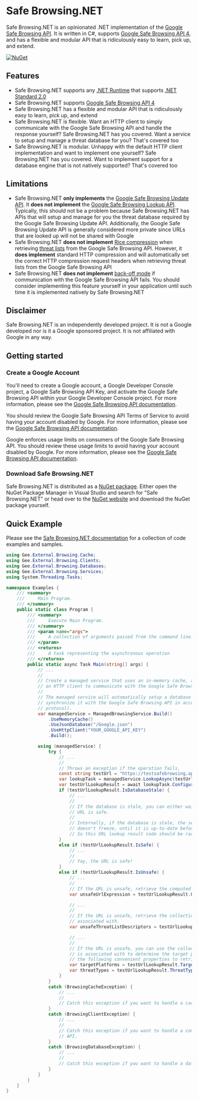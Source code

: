 # Safe Browsing.NET

Safe Browsing.NET is an opinionated .NET implementation of the
[Google Safe Browsing API](https://developers.google.com/safe-browsing). It is written in C#, supports
[Google Safe Browsing API 4](https://developers.google.com/safe-browsing/v4), and has a flexible and modular API that
is ridiculously easy to learn, pick up, and extend.

[![NuGet](https://img.shields.io/nuget/dt/Gee.External.Browsing?label=Safe%20Browsing.NET%20V1.0.0&style=for-the-badge)](https://www.nuget.org/packages/Gee.External.Browsing/1.0.0)

## Features

* Safe Browsing.NET supports any
  [.NET Runtime](https://docs.microsoft.com/en-us/dotnet/standard/net-standard#net-implementation-support) that
  supports [.NET Standard 2.0](https://github.com/dotnet/standard/blob/master/docs/versions/netstandard2.0.md)
* Safe Browsing.NET supports [Google Safe Browsing API 4](https://developers.google.com/safe-browsing/v4)
* Safe Browsing.NET has a flexible and modular API that is ridiculously easy to learn, pick up, and extend
* Safe Browsing.NET is flexible. Want an HTTP client to simply communicate with the Google Safe Browsing API and handle
  the response yourself? Safe Browsing.NET has you covered. Want a service to setup and manage a threat database for
  you? That's covered too
* Safe Browsing.NET is modular. Unhappy with the default HTTP client implementation and want to implement one yourself?
  Safe Browsing.NET has you covered. Want to implement support for a database engine that is not natively supported?
  That's covered too

## Limitations

* Safe Browsing.NET **only implements** the
  [Google Safe Browsing Update API](https://developers.google.com/safe-browsing/v4/update-api). It
  **does not implement** the
  [Google Safe Browsing Lookup API](https://developers.google.com/safe-browsing/v4/lookup-api). Typically, this should
  not be a problem because Safe Browsing.NET has APIs that will setup and manage for you the threat database required
  by the Google Safe Browsing Update API. Additionally, the Google Safe Browsing Update API is generally considered
  more private since URLs that are looked up will not be shared with Google
* Safe Browsing.NET **does not implement**
  [Rice compression](https://developers.google.com/safe-browsing/v4/compression) when retrieving
  [threat lists](https://developers.google.com/safe-browsing/v4/lists) from the Google Safe Browsing API. However, it
  **does implement** standard HTTP compression and will automatically set the correct HTTP compression request headers
  when retrieving threat lists from the Google Safe Browsing API
* Safe Browsing.NET **does not implement**
  [back-off mode](https://developers.google.com/safe-browsing/v4/request-frequency#back-off-mode) if communication with
  the Google Safe Browsing API fails. You should consider implementing this feature yourself in your application until
  such time it is implemented natively by Safe Browsing.NET

## Disclaimer

Safe Browsing.NET is an independently developed project. It is not a Google developed nor is it a Google sponsored
project. It is not affiliated with Google in any way.

## Getting started

### Create a Google Account

You'll need to create a Google account, a Google Developer Console project, a Google Safe Browsing API Key, and
activate the Google Safe Browsing API within your Google Developer Console project. For more information, please see
the [Google Safe Browsing API documentation](https://developers.google.com/safe-browsing/v4/get-started).

You should review the Google Safe Browsing API Terms of Service to avoid having your account disabled by Google. For
more information, please see the
[Google Safe Browsing API documentation](https://developers.google.com/safe-browsing/v4/terms).

Google enforces usage limits on consumers of the Google Safe Browsing API. You should review these usage limits to
avoid having your account disabled by Google. For more information, please see the
[Google Safe Browsing API documentation](https://developers.google.com/safe-browsing/v4/usage-limits).

### Download Safe Browsing.NET

Safe Browsing.NET is distributed as a [NuGet package](https://www.nuget.org/packages/Gee.External.Browsing/). Either
open the NuGet Package Manager in Visual Studio and search for "Safe Browsing.NET" or head over to the
[NuGet website](https://www.nuget.org/packages/Gee.External.Browsing/) and download the NuGet package yourself.

## Quick Example

Please see the [Safe Browsing.NET documentation](https://9ee1.github.io/SafeBrowsing.NET/articles/index.html) for a
collection of code examples and samples.

```C#
using Gee.External.Browsing.Cache;
using Gee.External.Browsing.Clients;
using Gee.External.Browsing.Databases;
using Gee.External.Browsing.Services;
using System.Threading.Tasks;

namespace Examples {
    /// <summary>
    ///     Main Program.
    /// </summary>
    public static class Program {
        /// <summary>
        ///     Execute Main Program.
        /// </summary>
        /// <param name="args">
        ///     A collection of arguments passed from the command line.
        /// </param>
        /// <returns>
        ///     A task representing the asynchronous operation
        /// </returns>
        public static async Task Main(string[] args) {
            // ...
            //
            // Create a managed service that uses an in-memory cache, a JSON database that is persisted to disk, and
            // an HTTP client to communicate with the Google Safe Browsing API.
            //
            // The managed service will automatically setup a database and manage it (i.e. it will automatically
            // synchronize it with the Google Safe Browsing API in accordance with the Google Safe Browsing Update API
            // protocol).
            var managedService = ManagedBrowsingService.Build()
                .UseMemoryCache()
                .UseJsonDatabase("/Google.json")
                .UseHttpClient("YOUR_GOOGLE_API_KEY")
                .Build();

            using (managedService) {
                try {
                    // ...
                    //
                    // Throws an exception if the operation fails.
                    const string testUrl = "https://testsafebrowsing.appspot.com/s/phishing.html";
                    var lookupTask = managedService.LookupAsync(testUrl);
                    var testUrlLookupResult = await lookupTask.ConfigureAwait(false);
                    if (testUrlLookupResult.IsDatabaseStale) {
                        // ...
                        //
                        // If the database is stale, you can either wait for a few minutes and try again or assume the
                        // URL is safe.
                        //
                        // Internally, if the database is stale, the service will block, up to a limit so your program
                        // doesn't freeze, until it is up-to-date before determining whether the URL is safe or unsafe.
                        // So this URL lookup result code should be rare.
                    }
                    else if (testUrlLookupResult.IsSafe) {
                        // ...
                        //
                        // Yay, the URL is safe!
                    }
                    else if (testUrlLookupResult.IsUnsafe) {
                        // ...
                        //
                        // If the URL is unsafe, retrieve the computed URL expression that indicated it is unsafe.
                        var unsafeUrlExpression = testUrlLookupResult.UnsafeUrlExpression;

                        // ...
                        //
                        // If the URL is unsafe, retrieve the collection of unsafe threat list descriptors the URL is
                        // associated with.
                        var unsafeThreatListDescriptors = testUrlLookupResult.UnsafeThreatListDescriptors;

                        // ...
                        //
                        // If the URL is unsafe, you can use the collection of unsafe threat list descriptors the URL
                        // is associated with to determine the target platforms and threat types. But you can also use
                        // the following convenient properties to retrieve them.
                        var targetPlatforms = testUrlLookupResult.TargetPlatforms;
                        var threatTypes = testUrlLookupResult.ThreatTypes;
                    }
                }
                catch (BrowsingCacheException) {
                    // ...
                    //
                    // Catch this exception if you want to handle a caching error.
                }
                catch (BrowsingClientException) {
                    // ...
                    //
                    // Catch this exception if you want to handle a communication error with the Google Safe Browsing
                    // API.
                }
                catch (BrowsingDatabaseException) {
                    // ...
                    //
                    // Catch this exception if you want to handle a database error.
                }
            }
        }
    }
}
```
